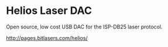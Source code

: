 # Helios Laser DAC

Open source, low cost USB DAC for the ISP-DB25 laser protocol.

http://pages.bitlasers.com/helios/
